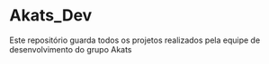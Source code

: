 # Akats_Dev
Este repositório guarda todos os projetos realizados pela equipe de desenvolvimento do grupo Akats
